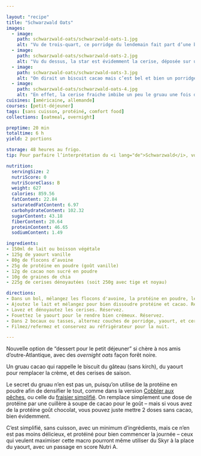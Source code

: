 ```yaml
---

layout: "recipe"
title: "Schwarzwald Oats"
images:
  - image:
    path: schwarzwald-oats/schwarzwald-oats-1.jpg
    alt: "Vu de trois-quart, ce porridge du lendemain fait part d’une belle promesse, avec un gruau cacao qui s’entremêle au yaourt, et des cerises qui se devinent ici et là."
  - image:
    path: schwarzwald-oats/schwarzwald-oats-2.jpg
    alt: "Vu du dessus, la star est évidemment la cerise, déposée sur une couche de yaourt, mais les gourmands pourront y ajouter des copeaux de chocolat pour parfaire l’illusion."
  - image:
    path: schwarzwald-oats/schwarzwald-oats-3.jpg
    alt: "On dirait un biscuit cacao mais c’est bel et bien un porridge. Il est dense, se tient bien, mais reste suffisamment onctueux grâce au yaourt et la cerise."
  - image:
    path: schwarzwald-oats/schwarzwald-oats-4.jpg
    alt: "En effet, la cerise fraiche imbibe un peu le gruau une fois dénoyautée, et permet de le garder suffisamment humide pour rappeler son modèle à la dégustation."
cuisines: [américaine, allemande]
courses: [petit-déjeuner]
tags: [sans cuisson, protéiné, comfort food]
collections: [oatmeal, overnight]

preptime: 20 min
totaltime: 6 h
yield: 2 portions

storage: 48 heures au frigo.
tip: Pour parfaire l’interprétation du <i lang="de">Schwarzwald</i>, vous pouvez déposez quelques copeaux de chocolat sur le dessus, voire ajouter des pépites au mélange d’avoine.

nutrition:
  servingSize: 2
  nutriScore: 0
  nutriScoreClass: B
  weight: 627
  calories: 859.56
  fatContent: 22.84
  saturatedFatContent: 6.97
  carbohydrateContent: 102.32
  sugarContent: 43.18
  fiberContent: 20.64
  proteinContent: 46.65
  sodiumContent: 1.49

ingredients:
- 150ml de lait ou boisson végétale
- 125g de yaourt vanille
- 80g de flocons d’avoine
- 25g de protéine en poudre (goût vanille)
- 12g de cacao non sucré en poudre
- 10g de graines de chia
- 225g de cerises dénoyautées (soit 250g avec tige et noyau)

directions:
- Dans un bol, mélangez les flocons d'avoine, la protéine en poudre, le cacao, et les graines de chia. 
- Ajoutez le lait et mélangez pour bien dissoudre protéine et cacao. Réservez.
- Lavez et dénoyautez les cerises. Réservez.
- Fouettez le yaourt pour le rendre bien crémeux. Réservez.
- Dans 2 bocaux ou tasses, alternez couches de porridge, yaourt, et cerises jusqu'à épuisement des ingrédients.
- Filmez/refermez et conservez au réfrigérateur pour la nuit.

---
```


Nouvelle option de “dessert pour le petit déjeuner” si chère à nos amis d’outre-Atlantique, avec des <i lang="en">overnight oats</i> façon forêt noire.

Un gruau cacao qui rappelle le biscuit du gâteau (sans kirch), du yaourt pour remplacer la crème, et des cerises de saison.

Le secret du gruau n’en est pas un, puisqu’on utilise de la protéine en poudre afin de densifier le tout, comme dans la version [Cobbler aux pêches](cobbler-oats.html), ou celle du [fraisier simplifié](protein-oats.html). On remplace simplement une dose de protéine par une cuillère à soupe de cacao pour le goût – mais si vous avez de la protéine goût chocolat, vous pouvez juste mettre 2 doses sans cacao, bien évidemment.

C’est simplifié, sans cuisson, avec un minimum d’ingrédients, mais ce n’en est pas moins délicieux, et protéiné pour bien commencer la journée – ceux qui veulent maximiser cette macro pourront même utiliser du Skyr à la place du yaourt, avec un passage en score Nutri A.